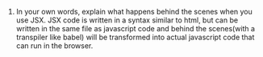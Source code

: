 1. In your own words, explain what happens behind the scenes when you use JSX.
JSX code is written in a syntax similar to html, but can be written in the same file as javascript code and behind the scenes(with a transpiler like babel) will be transformed into actual javascript code that can run in the browser.
